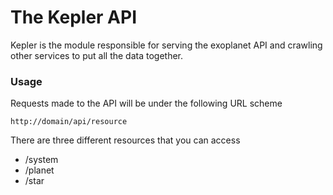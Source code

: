 The Kepler API
==============

Kepler is the module responsible for serving the exoplanet API and crawling other services to put all the data together.

### Usage

Requests made to the API will be under the following URL scheme

    http://domain/api/resource

There are three different resources that you can access
 - /system
 - /planet
 - /star
